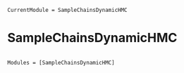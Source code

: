 ```@meta
CurrentModule = SampleChainsDynamicHMC
```

# SampleChainsDynamicHMC

```@index
```

```@autodocs
Modules = [SampleChainsDynamicHMC]
```
